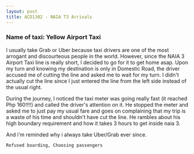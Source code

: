 ```yaml
---
layout: post
title: ACD1382 - NAIA T3 Arrivals
---
```


### Name of taxi: Yellow Airport Taxi

I usually take Grab or Uber because taxi drivers are one of the most arrogant and discourteous people in the world. However, since the NAIA 3 Airport Taxi line is really short, I decided to go for it to get home asap. Upon my turn and knowing my destination is only in Domestic Road, the driver accused me of cutting the line and asked me to wait for my turn. I didn't actually cut the line since I just entered the line from the left side instead of the usual right.

During the journey, I noticed the taxi meter was going really fast (it reached Php 160!!!!) and called the driver's attention on it. He stopped the meter and asked me to just pay my usual fare and goes on complaining that my trip is a waste of his time and shouldn't have cut the line. He rambles about his high boundary requirement and how it takes 3 hours to get inside naia 3. 

And i'm reminded why i always take Uber/Grab ever since.

```Refused boarding, Choosing passengers```
